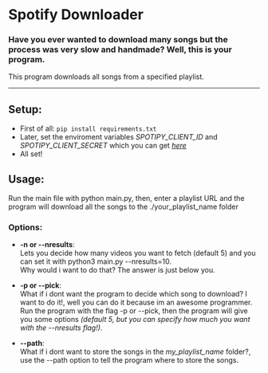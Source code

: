 # Spotify Downloader

### Have you ever wanted to download many songs but the process was very slow and handmade? Well, this is your program.
This program downloads all songs from a specified playlist.

---

## Setup:
* First of all: `pip install requirements.txt`
* Later, set the enviroment variables *SPOTIPY_CLIENT_ID* and *SPOTIPY_CLIENT_SECRET* which you can get [*here*](https://developer.spotify.com/dashboard/login)
* All set!

## Usage:
Run the main file with python main.py, then, enter a playlist URL and the program will download all the songs to the ./your_playlist_name folder

### Options:

* **-n or --nresults**:  
Lets you decide how many videos you want to fetch (default 5) and you can set it with python3 main.py --nresults=10.   
Why would i want to do that? The answer is just below you.

* **-p or --pick**:  
What if i dont want the program to decide which song to download? I want to do it!, well you can do it because im an awesome programmer.
Run the program with the flag -p or --pick, then the program will give you some options *(default 5, but you can specify how much you want with the --nresults flag!)*.

* **--path**:  
What if i dont want to store the songs in the *my_playlist_name* folder?, use the --path option to tell the program where to store the songs.